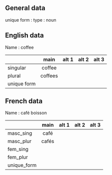 ## General data

unique form :
type : noun

## English data

Name : coffee

|             |  main   | alt 1 | alt 2 | alt 3 |
| :---------- | :-----: | :---: | :---: | ----- |
| singular    | coffee  |       |       |       |
| plural      | coffees |       |       |       |
| unique form |         |       |       |       |

## French data

Name : café boisson

|             | main  | alt 1 | alt 2 | alt 3 |
| :---------- | :---: | :---: | :---: | :---: |
| masc_sing   | café  |       |       |       |
| masc_plur   | cafés |       |       |       |
| fem_sing    |       |       |       |       |
| fem_plur    |       |       |       |       |
| unique_form |       |       |       |       |


